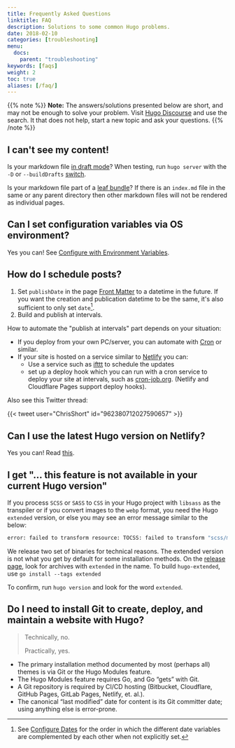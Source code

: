 ```yaml
---
title: Frequently Asked Questions
linktitle: FAQ
description: Solutions to some common Hugo problems.
date: 2018-02-10
categories: [troubleshooting]
menu:
  docs:
    parent: "troubleshooting"
keywords: [faqs]
weight: 2
toc: true
aliases: [/faq/]
---
```


{{% note %}}
**Note:** The answers/solutions presented below are short, and may not be enough to solve your problem. Visit [Hugo Discourse](https://discourse.gohugo.io/) and use the search. It that does not help, start a new topic and ask your questions.
{{% /note %}}

## I can't see my content!

Is your markdown file [in draft mode](https://gohugo.io/content-management/front-matter/#front-matter-variables)? When testing, run `hugo server` with the `-D` or `--buildDrafts` [switch](https://gohugo.io/getting-started/usage/#draft-future-and-expired-content).

Is your markdown file part of a [leaf bundle](/content-management/page-bundles/)? If there is an `index.md` file in the same or any parent directory then other markdown files will not be rendered as individual pages.

## Can I set configuration variables via OS environment?

Yes you can! See [Configure with Environment Variables](/getting-started/configuration/#configure-with-environment-variables).

## How do I schedule posts?

1. Set `publishDate` in the page [Front Matter](/content-management/front-matter/) to a datetime in the future. If you want the creation and publication datetime to be the same, it's also sufficient to only set `date`[^date-hierarchy].
2. Build and publish at intervals.

How to automate the "publish at intervals" part depends on your situation:

* If you deploy from your own PC/server, you can automate with [Cron](https://en.wikipedia.org/wiki/Cron) or similar.
* If your site is hosted on a service similar to [Netlify](https://www.netlify.com/) you can:
  * Use a service such as [ifttt](https://ifttt.com/date_and_time) to schedule the updates
  * set up a deploy hook which you can run with a cron service to deploy your site at intervals, such as [cron-job.org](https://cron-job.org/). (Netlify and Cloudflare Pages support deploy hooks).

Also see this Twitter thread:

{{< tweet user="ChrisShort" id="962380712027590657" >}}

[^date-hierarchy]: See [Configure Dates](https://gohugo.io/getting-started/configuration/#configure-dates) for the order in which the different date variables are complemented by each other when not explicitly set.

## Can I use the latest Hugo version on Netlify?

Yes you can! Read [this](/hosting-and-deployment/hosting-on-netlify/#configure-hugo-version-in-netlify).

## I get "... this feature is not available in your current Hugo version"

If you process `SCSS` or `SASS` to `CSS` in your Hugo project with `libsass` as the transpiler or if you convert images to the `webp` format, you need the Hugo `extended` version, or else you may see an error message similar to the below:

```bash
error: failed to transform resource: TOCSS: failed to transform "scss/main.scss" (text/x-scss): this feature is not available in your current Hugo version
```

We release two set of binaries for technical reasons. The extended version is not what you get by default for some installation methods. On the [release page](https://github.com/gohugoio/hugo/releases), look for archives with `extended` in the name. To build `hugo-extended`, use `go install --tags extended`

To confirm, run `hugo version` and look for the word `extended`.

## Do I need to install Git to create, deploy, and maintain a website with Hugo?

>Technically, no.
>
>Practically, yes.

* The primary installation method documented by most (perhaps all) themes is via Git or the Hugo Modules feature.
* The Hugo Modules feature requires Go, and Go “gets” with Git.
* A Git repository is required by CI/CD hosting (Bitbucket, Cloudflare, GitHub Pages, GitLab Pages, Netlify, et. al.).
* The canonical “last modified” date for content is its Git committer date; using anything else is error-prone.
